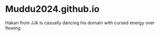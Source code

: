 ﻿# Muddu2024.github.io
Hakari from JJk is casually dancing his domain with cursed energy over flowing
